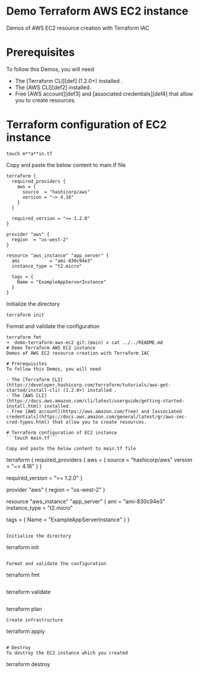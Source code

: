 # Demo Terraform AWS EC2 instance 
Demos of AWS EC2 resource creation with Terraform IAC

# Prerequisites
To follow this Demos, you will need

- The [Terraform CLI][def] (1.2.0+) installed .
- The [AWS CLI][def2] installed.
- Free [AWS account][def3] and [associated credentials][def4] that allow you to create resources.

# Terraform configuration of EC2 instance
```touch m**a**in.tf```

Copy and paste the below content to main.tf file

```
terraform {
  required_providers {
    aws = {
      source  = "hashicorp/aws"
      version = "~> 4.16"
    }
  }

  required_version = ">= 1.2.0"
}

provider "aws" {
  region  = "us-west-2"
}

resource "aws_instance" "app_server" {
  ami           = "ami-830c94e3"
  instance_type = "t2.micro"

  tags = {
    Name = "ExampleAppServerInstance"
  }
}
```

Initialize the directory

```
terraform init
```

Format and validate the configuration

```
terraform fmt
➜  demo-terraform-aws-ec2 git:(main) ✗ cat ../../README.md 
# Demo Terraform AWS EC2 instance 
Demos of AWS EC2 resource creation with Terraform IAC

# Prerequisites
To follow this Demos, you will need

- The [Terraform CLI](https://developer.hashicorp.com/terraform/tutorials/aws-get-started/install-cli) (1.2.0+) installed .
- The [AWS CLI](https://docs.aws.amazon.com/cli/latest/userguide/getting-started-install.html) installed.
- Free [AWS account](https://aws.amazon.com/free) and [associated credentials](https://docs.aws.amazon.com/general/latest/gr/aws-sec-cred-types.html) that allow you to create resources.

# Terraform configuration of EC2 instance
```touch main.tf```

Copy and paste the below content to main.tf file

```
terraform {
  required_providers {
    aws = {
      source  = "hashicorp/aws"
      version = "~> 4.16"
    }
  }

  required_version = ">= 1.2.0"
}

provider "aws" {
  region  = "us-west-2"
}

resource "aws_instance" "app_server" {
  ami           = "ami-830c94e3"
  instance_type = "t2.micro"

  tags = {
    Name = "ExampleAppServerInstance"
  }
}
```

Initialize the directory

```
terraform init
```

Format and validate the configuration

```
terraform fmt
```
```
terraform validate
```
```
terraform plan
```
Create infrastructure

```
terraform apply
```

# Destroy
To destroy the EC2 instance which you created
```
terraform destroy
```
